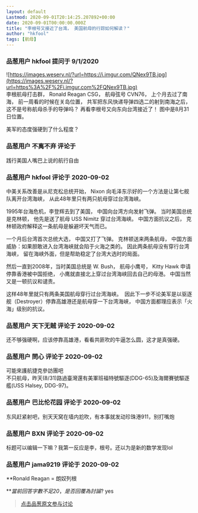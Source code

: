```yaml
---
layout: default
Lastmod: 2020-09-01T20:14:25.207892+00:00
date: 2020-09-01T00:00:00.000Z
title: "李根号又接近了台湾， 美国航母的行踪如何解读？"
author: "hkfool"
tags: [航母]
---
```



### 品葱用户 **hkfool** 提问于 9/1/2020
    
![https://images.weserv.nl/?url=https://i.imgur.com/QNex9TB.jpg](https://images.weserv.nl/?url=https%3A%2F%2Fi.imgur.com%2FQNex9TB.jpg)  
李根航母打击群， Ronald Reagan CSG， 航母弦号 CVN76， 上个月去过了南海， 前一周看的时候在关岛位置， 共军把东风快递导弹四选二的射到南海之后， 这不是号称航母杀手的导弹吗？ 再看李根号又向东向台湾接近了！ 图中是8月31日位置。  
  
美军的态度强硬到了什么程度？
    
                

### 品葱用户 **不离不弃** 评论于 
        
践行美国人嘴巴上说的航行自由
        
                

### 品葱用户 **hkfool** 评论于 2020-09-02
        
中美关系改善是从尼克松总统开始， Nixon 向毛泽东示好的一个方法是让第七舰队离开台湾海峡， 从此48年里只有两只航母穿过台湾海峡。  
  
1995年台海危机，李登辉去到了美国， 中国向台湾方向发射飞弹。 当时美国总统是克林顿， 他先是送了航母 USS Nimitz 穿过台湾海峡。 中国方面抗议之后， 克林顿政府解释这一条航母是躲避坏天气而已。  
  
一个月后台湾首次总统大选， 中国又打了飞弹。 克林顿送来两条航母， 中国方面威胁：如果胆敢进入台湾海峡就会陷于火海之类的。 因此两条航母没有穿行台湾海峡， 留在海峡外面，但是帮助稳定了台湾大选时的局面。  
  
然后一直到2008年，当时美国总统是 W. Bush， 航母小鹰号， Kitty Hawk 申请停靠香港被中国拒绝， 小鹰就直接北上穿过台湾海峡回去自己的母港。 中国当然又是一顿抗议和谴责。  
  
这样48年里就只有两条美国航母穿行过台湾海峡。  因此下一步不论美军是以驱逐舰（Destroyer）停靠高雄港还是航母穿一下台湾海峡， 中国方面都理应表示「火海」级别的抗议。
        
                

### 品葱用户 **天下无贼** 评论于 2020-09-02
        
还不够强硬啊，应该停靠高雄港，看看共匪吹的牛逼怎么圆，这才是真强硬。
        
                

### 品葱用户 **問心** 评论于 2020-09-02
        
可能來護航捷克參訪團吧  
不只航母，昨天(8/31)路過臺灣還有美軍班福特號驅逐(DDG-65)及海爾賽號驅逐艦(USS Halsey, DDG-97)。
        
                

### 品葱用户 **巴比伦花园** 评论于 2020-09-02
        
东风赶紧射吧，别天天窝在墙内尬吹，有本事就发动珍珠港911，别打嘴炮
        
                

### 品葱用户 **BXN** 评论于 2020-09-02
        
标题可以编辑一下嘛？我第一反应是李，根号。还以为是新的数学发现lol
        
                

### 品葱用户 **jama9219** 评论于 2020-09-02
        
**Ronald Reagan = 朗奴列根  
  
**_當前回答字數不足20_，_是否回覆為討論_? yes
        
                





> [点击品葱原文参与讨论](https://pincong.rocks/question/30523)


